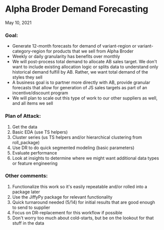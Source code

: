# Alpha Broder Demand Forecasting
May 10, 2021

### Goal:
- Generate 12-month forecasts for demand of variant-region or variant-category-region for products that we sell from Alpha Broder
- Weekly or daily granularity has benefits over monthly
- We will post-process total demand to allocate AB sales target. We don't want to include existing allocation logic or splits data to understand only historical demand fulfill by AB. Rather, we want total demand of the styles they sell
- A business goal is to partner more directly with AB, provide granular forecasts that allow for generation of JS sales targets as part of an incentive/discount program
- We will plan to scale out this type of work to our other suppliers as well, and all items we sell

### Plan of Attack:
1. Get the data
2. Basic EDA (use TS helpers)
3. Cluster series (us TS helpers and/or hierarchical clustering from roll_package)
4. Use DR to do quick segmented modeling (basic parameters)
5. Evaluate performance
6. Look at insights to determine where we might want additional data types or feature engineering

### Other comments:
1. Functionalize this work so it's easily repeatable and/or rolled into a package later
2. Use the JiffyPy package for relevant functionality
2. Quick turnaround needed (5/14) for initial results that are good enough to send to supplier
3. Focus on DR-replacement for this workflow if possible
4. Don't worry too much about cold-starts, but be on the lookout for that stuff in the data